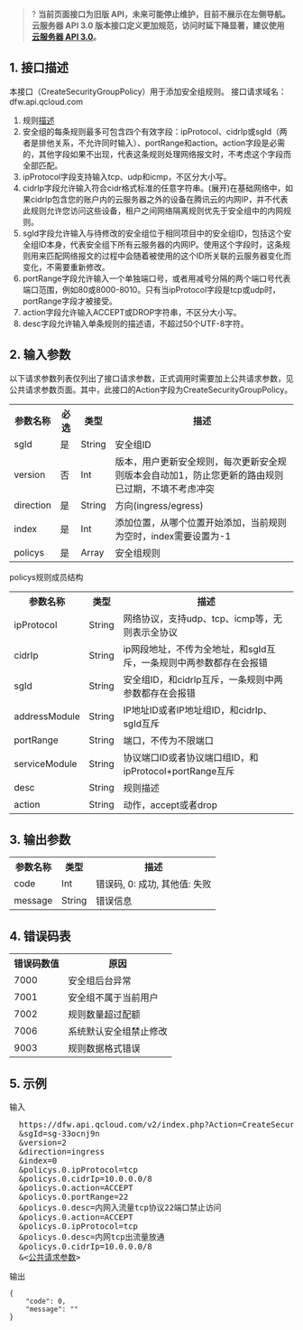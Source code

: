 >? **当前页面接口为旧版 API，未来可能停止维护，目前不展示在左侧导航。云服务器 API 3.0 版本接口定义更加规范，访问时延下降显著，建议使用 <a href="https://cloud.tencent.com/document/api/213/15689" target="_blank">云服务器 API 3.0</a>。**
>

## 1. 接口描述
 
本接口（CreateSecurityGroupPolicy）用于添加安全组规则。
接口请求域名：dfw.api.qcloud.com

1. 规则[描述](https://cloud.tencent.com/document/product/213/112610#.E5.AE.89.E5.85.A8.E7.BB.84.E8.A7.84.E5.88.99)
2. 安全组的每条规则最多可包含四个有效字段：ipProtocol、cidrIp或sgId（两者是排他关系，不允许同时输入）、portRange和action。action字段是必需的，其他字段如果不出现，代表这条规则处理网络报文时，不考虑这个字段而全部匹配。
3. ipProtocol字段支持输入tcp、udp和icmp，不区分大小写。
4. cidrIp字段允许输入符合cidr格式标准的任意字符串。(展开)在基础网络中，如果cidrIp包含您的账户内的云服务器之外的设备在腾讯云的内网IP，并不代表此规则允许您访问这些设备，租户之间网络隔离规则优先于安全组中的内网规则。
5. sgId字段允许输入与待修改的安全组位于相同项目中的安全组ID，包括这个安全组ID本身，代表安全组下所有云服务器的内网IP。使用这个字段时，这条规则用来匹配网络报文的过程中会随着被使用的这个ID所关联的云服务器变化而变化，不需要重新修改。
6. portRange字段允许输入一个单独端口号，或者用减号分隔的两个端口号代表端口范围，例如80或8000-8010。只有当ipProtocol字段是tcp或udp时，portRange字段才被接受。
7. action字段允许输入ACCEPT或DROP字符串，不区分大小写。
8. desc字段允许输入单条规则的描述语，不超过50个UTF-8字符。

## 2. 输入参数
 
以下请求参数列表仅列出了接口请求参数，正式调用时需要加上公共请求参数，见公共请求参数页面。其中，此接口的Action字段为CreateSecurityGroupPolicy。
<table class="t"><tbody><tr>
<th><b>参数名称</b></th>
<th><b>必选</b></th>
<th><b>类型</b></th>
<th><b>描述</b></th>
</tr>
<tr>
<td> sgId </td><td> 是 </td><td> String </td><td> 安全组ID</td>
</tr>
<tr>
<td> version </td><td> 否 </td><td> Int </td><td> 版本，用户更新安全规则，每次更新安全规则版本会自动加1，防止您更新的路由规则已过期，不填不考虑冲突</td>
</tr>
<tr>
<td> direction </td><td> 是 </td><td> String </td><td> 方向(ingress/egress)</td>
</tr>
<tr>
<td> index </td><td> 是 </td><td> Int </td><td> 添加位置，从哪个位置开始添加，当前规则为空时，index需要设置为-1</td>
</tr>
<tr>
<td> policys </td><td> 是 </td><td> Array </td><td> 安全组规则</td>
</tr>
</tbody></table>

policys规则成员结构
<table class="t"><tbody><tr>
<th><b>参数名称</b></th>
<th><b>类型</b></th>
<th><b>描述</b></th>
</tr>
<tr>
<td> ipProtocol </td><td> String </td><td> 网络协议，支持udp、tcp、icmp等，无则表示全协议</td>
</tr>
<tr>
<td> cidrIp </td><td> String </td><td> ip网段地址，不传为全地址，和sgId互斥，一条规则中两参数都存在会报错</td>
</tr>
<tr>
<td> sgId </td><td> String </td><td> 安全组ID，和cidrIp互斥，一条规则中两参数都存在会报错</td>
</tr>
<tr>
<td> addressModule </td><td> String </td><td> IP地址ID或者IP地址组ID，和cidrIp、sgId互斥</td>
</tr>
<tr>
<td> portRange</td><td> String </td><td> 端口，不传为不限端口</td>
</tr>
<tr>
<td> serviceModule</td><td> String </td><td> 协议端口ID或者协议端口组ID，和ipProtocol+portRange互斥</td>
</tr>
<tr>
<td> desc </td><td> String </td><td> 规则描述</td>
</tr>
<tr>
<td> action </td><td> String </td><td> 动作，accept或者drop</td>
</tr>
</tbody></table> 

## 3. 输出参数
 
<table class="t"><tbody><tr>
<th><b>参数名称</b></th>
<th><b>类型</b></th>
<th><b>描述</b></th>
<tr>
<td> code </td><td> Int </td><td> 错误码, 0: 成功, 其他值: 失败</td>
<tr>
<td> message </td><td> String </td><td> 错误信息</td>
</tbody></table>

 ## 4. 错误码表
 <table class="t"><tbody><tr>
<th><b>错误码数值</b></th>
<th><b>原因</b></th>
</tr>
<tr>
<td> 7000 </td><td> 安全组后台异常</td>
</tr>
<tr>
<td> 7001 </td><td> 安全组不属于当前用户</td>
</tr>
<tr>
<td> 7002 </td><td> 规则数量超过配额</td>
</tr>
<tr>
<td> 7006 </td><td> 系统默认安全组禁止修改</td>
</tr>
<tr>
<td> 9003 </td><td> 规则数据格式错误</td>
</tr>
</tbody></table>

## 5. 示例
 
输入
<pre>
  https://dfw.api.qcloud.com/v2/index.php?Action=CreateSecurityGroupPolicy
  &sgId=sg-33ocnj9n
  &version=2
  &direction=ingress
  &index=0
  &policys.0.ipProtocol=tcp
  &policys.0.cidrIp=10.0.0.0/8
  &policys.0.action=ACCEPT
  &policys.0.portRange=22
  &policys.0.desc=内网入流量tcp协议22端口禁止访问
  &policys.0.action=ACCEPT
  &policys.0.ipProtocol=tcp
  &policys.0.desc=内网tcp出流量放通
  &policys.0.cidrIp=10.0.0.0/8
  &<<a href="https://cloud.tencent.com/doc/api/229/6976">公共请求参数</a>>
</pre>

输出
```
{
    "code": 0,
    "message": ""
}
```

